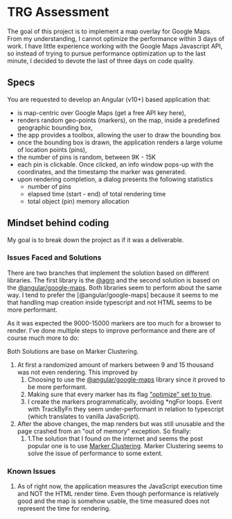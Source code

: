 

# TRG Assessment

The goal of this project is to implement a map overlay for Google Maps. From my understanding, I cannot optimize the performance within 3 days of work. I have little experience working with the Google Maps Javascript API, so instead of trying to pursue performance optimization up to the last minute, I decided to devote the last of three days on code quality.

## Specs

You are requested to develop an Angular (v10+) based application that:
* is map-centric over Google Maps (get a free API key here),
* renders random geo-points (markers), on the map, inside a predefined geographic
bounding box,
* the app provides a toolbox, allowing the user to draw the bounding box
* once the bounding box is drawn, the application renders a large volume of location points
(pins),
* the number of pins is random, between 9K - 15K
* each pin is clickable. Once clicked, an info window pops-up with the coordinates, and the
timestamp the marker was generated.
* upon rendering completion, a dialog presents the following statistics
  * number of pins
  * elapsed time (start - end) of total rendering time
  * total object (pin) memory allocation

## Mindset behind coding

My goal is to break down the project as if it was a deliverable.

### Issues Faced and Solutions
There are two branches that implement the solution based on different libraries. The first library is the [@agm](https://angular-maps.com/api-docs/agm-core/components/agmmap) and the second solution is based on the [@angular/google-maps](https://www.npmjs.com/package/@angular/google-maps). Both libraries seem to perform about the same way. I tend to prefer the [@angular/google-maps] because it seems to me that handling map creation inside typescript and not HTML seems to be more performant.

As it was expected the 9000-15000 markers are too much for a browser to render. I've done multiple steps to improve performance and there are of course much more to do:

Both Solutions are base on Marker Clustering.

1. At first a randomized amount of markers between 9 and 15 thousand was not even rendering. This improved by
   1. Choosing to use the [@angular/google-maps](https://www.npmjs.com/package/@angular/google-maps) library since it proved to be more performant.
   2. Making sure that every marker has its flag ["optimize" set to true](https://developers.google.com/maps/optimization-guide#optimizing_markers).
   3.  I create the markers programmatically, avoiding *ngFor loops. Event with TrackByFn they seem under-performant in relation to typescript (which translates to vanilla JavaScript).
2. After the above changes, the map renders but was still unusable and the page crashed from an "out of memory" exception. So finally:
   1. 1.The solution that I found on the internet and seems the post popular one is to use [Marker Clustering](https://developers.google.com/maps/documentation/javascript/marker-clustering). Marker Clustering seems to solve the issue of performance to some extent. 

### Known Issues

1. As of right now, the application measures the JavaScript execution time and NOT the HTML render time. Even though performance is relatively good and the map is somehow usable, the time measured does not represent the time for rendering.


